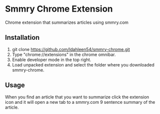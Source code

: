 # Smmry Chrome Extension
Chrome extension that summarizes articles using smmry.com
## Installation
1. git clone https://github.com/ldahleen54/smmry-chrome.git
2. Type "chrome://extensions" in the chrome omnibar.
3. Enable developer mode in the top right.
4. Load unpacked extension and select the folder where you downloaded smmry-chrome.
## Usage
When you find an article that you want to summarize click the extension icon and it will open a new tab to a smmry.com 9 sentence summary of the article.

